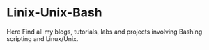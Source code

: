 # Linix-Unix-Bash

Here Find all my blogs, tutorials, labs and projects involving Bashing scripting and Linux/Unix. 
